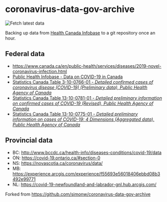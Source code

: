 # coronavirus-data-gov-archive

![Fetch latest data](https://github.com/dlanger/coronavirus-hc-infobase-archive/workflows/Fetch%20latest%20data/badge.svg)

Backing up data from [Health Canada Infobase](https://www.canada.ca/en/public-health/services/diseases/2019-novel-coronavirus-infection.html) to a git repository once an hour. 

## Federal data
* https://www.canada.ca/en/public-health/services/diseases/2019-novel-coronavirus-infection.html
* [Public Health Infobase - Data on COVID-19 in Canada](https://open.canada.ca/data/en/dataset/261c32ab-4cfd-4f81-9dea-7b64065690dc)
* [Statistics Canada Table 3-10-0766-01 - _Detailed confirmed cases of coronavirus disease (COVID-19) (Preliminary data), Public Health Agency of Canada_](https://open.canada.ca/data/en/dataset/1a75d374-2c4c-4616-aaf0-122d6e810432)
* [Statistics Canada Table 13-10-0781-01 - _Detailed preliminary information on confirmed cases of COVID-19 (Revised), Public Health Agency of Canada_](https://www150.statcan.gc.ca/t1/tbl1/en/tv.action?pid=1310078101)
* [Statistics Canada Table 13-10-0775-01 - _Detailed preliminary information on cases of COVID-19: 4 Dimensions (Aggregated data), Public Health Agency of Canada_](https://www150.statcan.gc.ca/t1/tbl1/en/tv.action?pid=1310077501)

## Provincial data
* BC: http://www.bccdc.ca/health-info/diseases-conditions/covid-19/data
* ON: https://covid-19.ontario.ca/#section-0
* NS: https://novascotia.ca/coronavirus/data/
* MB: https://experience.arcgis.com/experience/f55693e56018406ebbd08b3492e99771
* NL: https://covid-19-newfoundland-and-labrador-gnl.hub.arcgis.com/

Forked from https://github.com/simonw/coronavirus-data-gov-archive
